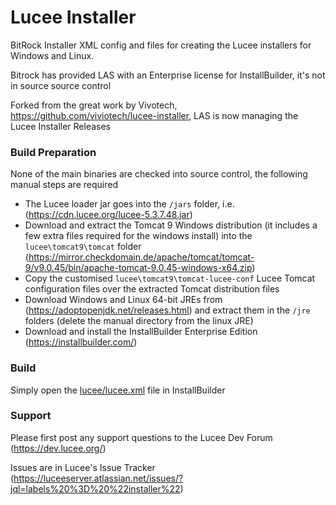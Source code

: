 # Lucee Installer #

BitRock Installer XML config and files for creating the Lucee installers for Windows and Linux.

Bitrock has provided LAS with an Enterprise license for InstallBuilder, it's not in source source control

Forked from the great work by Vivotech, https://github.com/viviotech/lucee-installer, LAS is now managing the Lucee Installer Releases

### Build Preparation ###

None of the main binaries are checked into source control, the following manual steps are required

- The Lucee loader jar goes into the `/jars` folder, i.e. (https://cdn.lucee.org/lucee-5.3.7.48.jar)
- Download and extract the Tomcat 9 Windows distribution (it includes a few extra files required for the windows install) into the `lucee\tomcat9\tomcat` folder (https://mirror.checkdomain.de/apache/tomcat/tomcat-9/v9.0.45/bin/apache-tomcat-9.0.45-windows-x64.zip)
- Copy the customised `lucee\tomcat9\tomcat-lucee-conf` Lucee Tomcat configuration files over the extracted Tomcat distribution files
- Download Windows and Linux 64-bit JREs from (https://adoptopenjdk.net/releases.html) and extract them in the `/jre` folders (delete the manual directory from the linux JRE)
- Download and install the InstallBuilder Enterprise Edition (https://installbuilder.com/) 

### Build ###

Simply open the [lucee/lucee.xml](lucee/lucee.xml) file in InstallBuilder

### Support ###

Please first post any support questions to the Lucee Dev Forum (https://dev.lucee.org/)

Issues are in Lucee's Issue Tracker (https://luceeserver.atlassian.net/issues/?jql=labels%20%3D%20%22installer%22)
